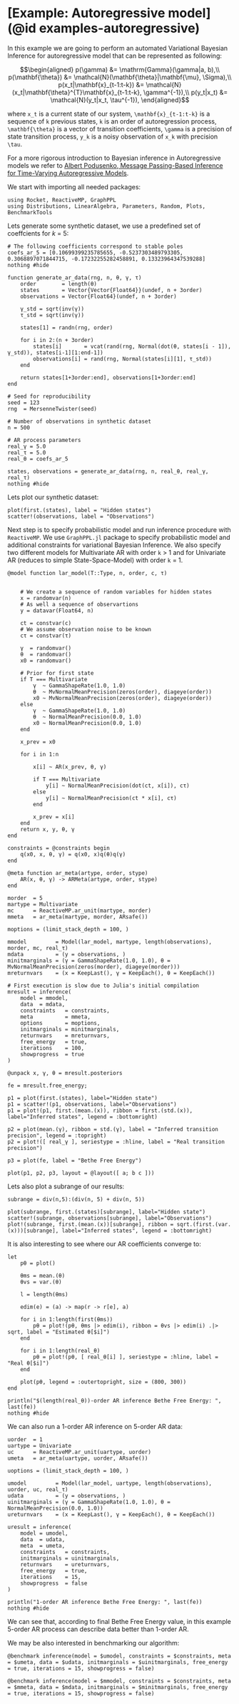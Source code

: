 # [Example: Autoregressive model](@id examples-autoregressive)

In this example we are going to perform an automated Variational Bayesian Inference for autoregressive model that can be represented as following:

```math
\begin{aligned}
p(\gamma) &= \mathrm{Gamma}(\gamma|a, b),\\
p(\mathbf{\theta}) &= \mathcal{N}(\mathbf{\theta}|\mathbf{\mu}, \Sigma),\\
p(x_t|\mathbf{x}_{t-1:t-k}) &= \mathcal{N}(x_t|\mathbf{\theta}^{T}\mathbf{x}_{t-1:t-k}, \gamma^{-1}),\\
p(y_t|x_t) &= \mathcal{N}(y_t|x_t, \tau^{-1}),
\end{aligned}
```

where ``x_t`` is a current state of our system, ``\mathbf{x}_{t-1:t-k}`` is a sequence of ``k`` previous states, ``k`` is an order of autoregression process, ``\mathbf{\theta}`` is a vector of transition coefficients, ``\gamma`` is a precision of state transition process, ``y_k`` is a noisy observation of ``x_k`` with precision ``\tau``.

For a more rigorous introduction to Bayesian inference in Autoregressive models we refer to [Albert Podusenko, Message Passing-Based Inference for Time-Varying Autoregressive Models](https://www.mdpi.com/1099-4300/23/6/683).

We start with importing all needed packages:

```@example ar
using Rocket, ReactiveMP, GraphPPL
using Distributions, LinearAlgebra, Parameters, Random, Plots, BenchmarkTools
```

Lets generate some synthetic dataset, we use a predefined set of coeffcients for $k$ = 5:

```@example ar
# The following coefficients correspond to stable poles
coefs_ar_5 = [0.10699399235785655, -0.5237303489793305, 0.3068897071844715, -0.17232255282458891, 0.13323964347539288]
nothing #hide
```

```@example ar
function generate_ar_data(rng, n, θ, γ, τ)
    order        = length(θ)
    states       = Vector{Vector{Float64}}(undef, n + 3order)
    observations = Vector{Float64}(undef, n + 3order)
    
    γ_std = sqrt(inv(γ))
    τ_std = sqrt(inv(γ))
    
    states[1] = randn(rng, order)
    
    for i in 2:(n + 3order)
        states[i]       = vcat(rand(rng, Normal(dot(θ, states[i - 1]), γ_std)), states[i-1][1:end-1])
        observations[i] = rand(rng, Normal(states[i][1], τ_std))
    end
    
    return states[1+3order:end], observations[1+3order:end]
end
```

```@example ar
# Seed for reproducibility
seed = 123
rng  = MersenneTwister(seed)

# Number of observations in synthetic dataset
n = 500

# AR process parameters
real_γ = 5.0
real_τ = 5.0
real_θ = coefs_ar_5

states, observations = generate_ar_data(rng, n, real_θ, real_γ, real_τ)
nothing #hide
```

Lets plot our synthetic dataset:

```@example ar
plot(first.(states), label = "Hidden states")
scatter!(observations, label = "Observations")
```

Next step is to specify probabilistic model and run inference procedure with `ReactiveMP`. We use `GraphPPL.jl` package to specify probabilistic model and additional constraints for variational Bayesian Inference. We also specify two different models for Multivariate AR with order ``k`` > 1 and for Univariate AR (reduces to simple State-Space-Model) with order ``k`` = 1.

```@example ar
@model function lar_model(T::Type, n, order, c, τ)
    
     
    # We create a sequence of random variables for hidden states
    x = randomvar(n)
    # As well a sequence of observartions
    y = datavar(Float64, n)
    
    ct = constvar(c)
    # We assume observation noise to be known
    cτ = constvar(τ)
    
    γ  = randomvar()
    θ  = randomvar()
    x0 = randomvar()
    
    # Prior for first state
    if T === Multivariate
        γ  ~ GammaShapeRate(1.0, 1.0)
        θ  ~ MvNormalMeanPrecision(zeros(order), diageye(order))
        x0 ~ MvNormalMeanPrecision(zeros(order), diageye(order))
    else
        γ  ~ GammaShapeRate(1.0, 1.0)
        θ  ~ NormalMeanPrecision(0.0, 1.0)
        x0 ~ NormalMeanPrecision(0.0, 1.0)
    end
    
    x_prev = x0
    
    for i in 1:n
        
        x[i] ~ AR(x_prev, θ, γ) 
        
        if T === Multivariate
            y[i] ~ NormalMeanPrecision(dot(ct, x[i]), cτ)
        else
            y[i] ~ NormalMeanPrecision(ct * x[i], cτ)
        end
        
        x_prev = x[i]
    end
    return x, y, θ, γ
end
```

```@example ar
constraints = @constraints begin 
    q(x0, x, θ, γ) = q(x0, x)q(θ)q(γ)
end
```

```@example ar
@meta function ar_meta(artype, order, stype)
    AR(x, θ, γ) -> ARMeta(artype, order, stype)
end
```

```@example ar
morder  = 5
martype = Multivariate
mc      = ReactiveMP.ar_unit(martype, morder)
mmeta   = ar_meta(martype, morder, ARsafe())

moptions = (limit_stack_depth = 100, )

mmodel         = Model(lar_model, martype, length(observations), morder, mc, real_τ)
mdata          = (y = observations, )
minitmarginals = (γ = GammaShapeRate(1.0, 1.0), θ = MvNormalMeanPrecision(zeros(morder), diageye(morder)))
mreturnvars    = (x = KeepLast(), γ = KeepEach(), θ = KeepEach())

# First execution is slow due to Julia's initial compilation 
mresult = inference(
    model = mmodel, 
    data  = mdata,
    constraints   = constraints,
    meta          = mmeta,
    options       = moptions,
    initmarginals = minitmarginals,
    returnvars    = mreturnvars,
    free_energy   = true,
    iterations    = 100, 
    showprogress  = true
)
```

```@example ar
@unpack x, γ, θ = mresult.posteriors

fe = mresult.free_energy;
```

```@example ar
p1 = plot(first.(states), label="Hidden state")
p1 = scatter!(p1, observations, label="Observations")
p1 = plot!(p1, first.(mean.(x)), ribbon = first.(std.(x)), label="Inferred states", legend = :bottomright)

p2 = plot(mean.(γ), ribbon = std.(γ), label = "Inferred transition precision", legend = :topright)
p2 = plot!([ real_γ ], seriestype = :hline, label = "Real transition precision")

p3 = plot(fe, label = "Bethe Free Energy")

plot(p1, p2, p3, layout = @layout([ a; b c ]))
```

Lets also plot a subrange of our results:

```@example ar
subrange = div(n,5):(div(n, 5) + div(n, 5))

plot(subrange, first.(states)[subrange], label="Hidden state")
scatter!(subrange, observations[subrange], label="Observations")
plot!(subrange, first.(mean.(x))[subrange], ribbon = sqrt.(first.(var.(x)))[subrange], label="Inferred states", legend = :bottomright)
```

It is also interesting to see where our AR coefficients converge to:

```@example ar
let
    pθ = plot()

    θms = mean.(θ)
    θvs = var.(θ)
    
    l = length(θms)

    edim(e) = (a) -> map(r -> r[e], a)

    for i in 1:length(first(θms))
        pθ = plot!(pθ, θms |> edim(i), ribbon = θvs |> edim(i) .|> sqrt, label = "Estimated θ[$i]")
    end
    
    for i in 1:length(real_θ)
        pθ = plot!(pθ, [ real_θ[i] ], seriestype = :hline, label = "Real θ[$i]")
    end
    
    plot(pθ, legend = :outertopright, size = (800, 300))
end
```

```@example ar
println("$(length(real_θ))-order AR inference Bethe Free Energy: ", last(fe))
nothing #hide
```

We can also run a 1-order AR inference on 5-order AR data:

```@example ar
uorder  = 1
uartype = Univariate
uc      = ReactiveMP.ar_unit(uartype, uorder)
umeta   = ar_meta(uartype, uorder, ARsafe())

uoptions = (limit_stack_depth = 100, )

umodel         = Model(lar_model, uartype, length(observations), uorder, uc, real_τ)
udata          = (y = observations, )
uinitmarginals = (γ = GammaShapeRate(1.0, 1.0), θ = NormalMeanPrecision(0.0, 1.0))
ureturnvars    = (x = KeepLast(), γ = KeepEach(), θ = KeepEach())

uresult = inference(
    model = umodel, 
    data  = udata,
    meta  = umeta,
    constraints   = constraints,
    initmarginals = uinitmarginals,
    returnvars    = ureturnvars,
    free_energy   = true,
    iterations    = 15, 
    showprogress  = false
)
```

```@example ar
println("1-order AR inference Bethe Free Energy: ", last(fe))
nothing #hide
```

We can see that, according to final Bethe Free Energy value, in this example 5-order AR process can describe data better than 1-order AR.

We may be also interested in benchmarking our algorithm:

```@example ar
@benchmark inference(model = $umodel, constraints = $constraints, meta = $umeta, data = $udata, initmarginals = $uinitmarginals, free_energy = true, iterations = 15, showprogress = false)
```

```@example ar
@benchmark inference(model = $mmodel, constraints = $constraints, meta = $mmeta, data = $mdata, initmarginals = $minitmarginals, free_energy = true, iterations = 15, showprogress = false)
```